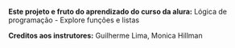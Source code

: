 **Este projeto e fruto do aprendizado do curso da alura:** Lógica de programação - Explore funções e listas

**Creditos aos instrutores:** Guilherme Lima, Monica Hillman
